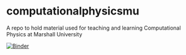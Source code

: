# computationalphysicsmu
A repo to hold material used for teaching and learning Computational Physics at Marshall University

[![Binder](https://mybinder.org/badge_logo.svg)](https://mybinder.org/v2/gh/mbabiuc/computationalphysicsmu.git/HEAD)
